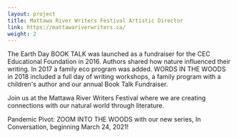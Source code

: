```yaml
---
layout: project
title: Mattawa River Writers Festival Artistic Director
link: https://mattawariverwriters.ca/
weight: 2
---
```

The Earth Day BOOK TALK was launched as a fundraiser for the CEC Educational Foundation in 2016. Authors shared how nature influenced their writing. In 2017 a family eco program was added. WORDS IN THE WOODS in 2018 included a full day of writing workshops, a family program with a children's author and our annual Book Talk Fundraiser.

Join us at the Mattawa River Writers Festival where we are creating connections with our natural world through literature. 

Pandemic Pivot: ZOOM INTO THE WOODS with our new series, In Conversation, beginning March 24, 2021! 